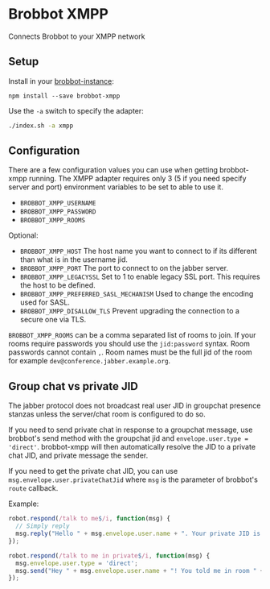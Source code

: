 # Brobbot XMPP

Connects Brobbot to your XMPP network 

## Setup

Install in your [brobbot-instance](https://npmjs.org/package/brobbot-instance):

	npm install --save brobbot-xmpp

Use the `-a` switch to specify the adapter:

```bash
./index.sh -a xmpp
```

## Configuration

There are a few configuration values you can use when getting brobbot-xmpp
running. The XMPP adapter requires only 3 (5 if you need specify server
and port) environment variables to be set to able to use it.

* `BROBBOT_XMPP_USERNAME`
* `BROBBOT_XMPP_PASSWORD`
* `BROBBOT_XMPP_ROOMS`

Optional:

* `BROBBOT_XMPP_HOST` The host name you want to connect to if its different than
  what is in the username jid.
* `BROBBOT_XMPP_PORT` The port to connect to on the jabber server.
* `BROBBOT_XMPP_LEGACYSSL` Set to 1 to enable legacy SSL port.  This requires
  the host to be defined.
* `BROBBOT_XMPP_PREFERRED_SASL_MECHANISM` Used to change the encoding used for SASL.
* `BROBBOT_XMPP_DISALLOW_TLS` Prevent upgrading the connection to a secure one via TLS.

`BROBBOT_XMPP_ROOMS` can be a comma separated list of rooms to join.  If
your rooms require passwords you should use the `jid:password` syntax.
Room passwords cannot contain `,`. Room names must be the full jid of the 
room for example `dev@conference.jabber.example.org`.

## Group chat vs private JID

The jabber protocol does not broadcast real user JID in groupchat presence
stanzas unless the server/chat room is configured to do so.

If you need to send private chat in response to a groupchat message, use
brobbot's send method with the groupchat jid and `envelope.user.type = 'direct'`.
brobbot-xmpp will then automatically resolve the JID to a private
chat JID, and private message the sender.

If you need to get the private chat JID, you can use
`msg.envelope.user.privateChatJid` where `msg` is the parameter of brobbot's
`route` callback.

Example:

```javascript
robot.respond(/talk to me$/i, function(msg) {
  // Simply reply
  msg.reply("Hello " + msg.envelope.user.name + ". Your private JID is " + msg.envelope.user.privateChatJID);
});

robot.respond(/talk to me in private$/i, function(msg) {
  msg.envelope.user.type = 'direct';
  msg.send("Hey " + msg.envelope.user.name + "! You told me in room " + msg.envelope.user.room + " to talk to you.");
});
```
